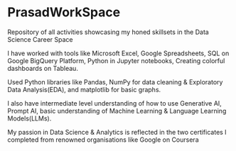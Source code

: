 # PrasadWorkSpace
Repository of all activities showcasing my honed skillsets in the Data Science Career Space

I have worked with tools like Microsoft Excel, Google Spreadsheets, SQL on Google BigQuery Platform, Python in Jupyter notebooks, Creating colorful dashboards on Tableau.

Used Python libraries like Pandas, NumPy for data cleaning & Exploratory Data Analysis(EDA), and matplotlib for basic graphs.

I also have intermediate level understanding of how to use Generative AI, Prompt AI, basic understanding of Machine Learning & Language Learning Models(LLMs).

My passion in Data Science & Analytics is reflected in the two certificates I completed from renowned organisations like Google on Coursera

